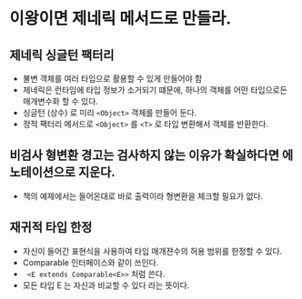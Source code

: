 # 이왕이면 제네릭 메서드로 만들라.

## 제네릭 싱글턴 팩터리
 - 불변 객체를 여러 타입으로 활용할 수 있게 만들어야 함
 - 제네릭은 런타임에 타입 정보가 소거되기 떄문에, 하나의 객체를 어떤 타입으로든 매개변수화 할 수 있다.
 - 싱글턴 (상수) 로 미리 ```<Object>``` 객체를 만들어 둔다.
 - 정적 팩터리 메서드로 ```<Object>``` 를 ```<T>``` 로 타입 변환해서 객체를 반환한다.
  

## 비검사 형변환 경고는 검사하지 않는 이유가 확실하다면 에노테이션으로 지운다.
 - 책의 예제에서는 들어온대로 바로 출력이라 형변환을 체크할 필요가 없다.
 
## 재귀적 타입 한정
 - 자신이 들어간 표현식을 사용하여 타입 매개젼수의 허용 범위를 한정할 수 있다.
 - Comparable 인터페이스와 같이 쓰인다.
 - ``` <E extends Comparable<E>>``` 처럼 쓴다.
 - 모든 타입 E 는 자신과 비교할 수 있다 라는 뜻이다.